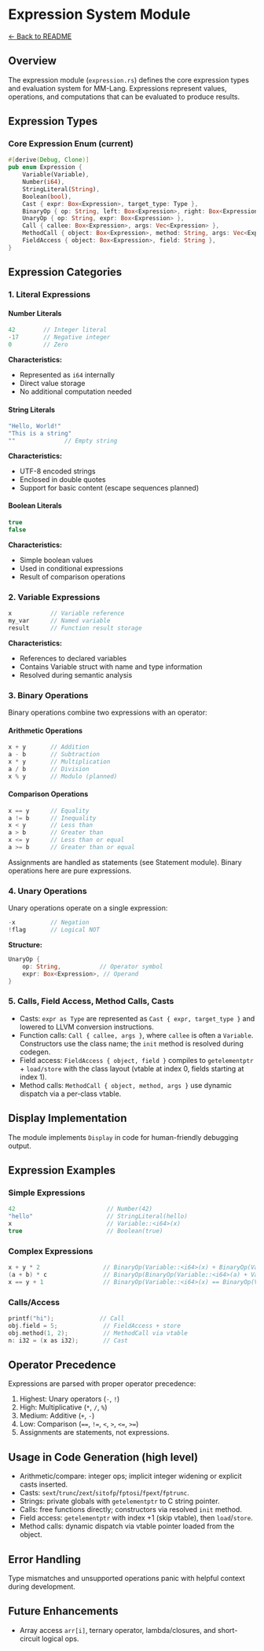 # Expression System Module

[← Back to README](../README.md)

## Overview

The expression module (`expression.rs`) defines the core expression types and evaluation system for MM-Lang. Expressions represent values, operations, and computations that can be evaluated to produce results.

## Expression Types

### Core Expression Enum (current)

```rust
#[derive(Debug, Clone)]
pub enum Expression {
    Variable(Variable),
    Number(i64),
    StringLiteral(String),
    Boolean(bool),
    Cast { expr: Box<Expression>, target_type: Type },
    BinaryOp { op: String, left: Box<Expression>, right: Box<Expression> },
    UnaryOp { op: String, expr: Box<Expression> },
    Call { callee: Box<Expression>, args: Vec<Expression> },
    MethodCall { object: Box<Expression>, method: String, args: Vec<Expression> },
    FieldAccess { object: Box<Expression>, field: String },
}
```

## Expression Categories

### 1. Literal Expressions

#### Number Literals
```mm
42        // Integer literal
-17       // Negative integer
0         // Zero
```

**Characteristics:**
- Represented as `i64` internally
- Direct value storage
- No additional computation needed

#### String Literals
```mm
"Hello, World!"
"This is a string"
""              // Empty string
```

**Characteristics:**
- UTF-8 encoded strings
- Enclosed in double quotes
- Support for basic content (escape sequences planned)

#### Boolean Literals
```mm
true
false
```

**Characteristics:**
- Simple boolean values
- Used in conditional expressions
- Result of comparison operations

### 2. Variable Expressions

```mm
x           // Variable reference
my_var      // Named variable
result      // Function result storage
```

**Characteristics:**
- References to declared variables
- Contains Variable struct with name and type information
- Resolved during semantic analysis

### 3. Binary Operations

Binary operations combine two expressions with an operator:

#### Arithmetic Operations
```mm
x + y       // Addition
a - b       // Subtraction
x * y       // Multiplication
a / b       // Division
x % y       // Modulo (planned)
```

#### Comparison Operations
```mm
x == y      // Equality
a != b      // Inequality
x < y       // Less than
a > b       // Greater than
x <= y      // Less than or equal
a >= b      // Greater than or equal
```

Assignments are handled as statements (see Statement module). Binary operations here are pure expressions.

### 4. Unary Operations

Unary operations operate on a single expression:

```mm
-x          // Negation
!flag       // Logical NOT
```

**Structure:**
```rust
UnaryOp {
    op: String,           // Operator symbol
    expr: Box<Expression>, // Operand
}
```

### 5. Calls, Field Access, Method Calls, Casts

- Casts: `expr as Type` are represented as `Cast { expr, target_type }` and lowered to LLVM conversion instructions.
- Function calls: `Call { callee, args }`, where `callee` is often a `Variable`. Constructors use the class name; the `init` method is resolved during codegen.
- Field access: `FieldAccess { object, field }` compiles to `getelementptr` + `load/store` with the class layout (vtable at index 0, fields starting at index 1).
- Method calls: `MethodCall { object, method, args }` use dynamic dispatch via a per-class vtable.

## Display Implementation

The module implements `Display` in code for human-friendly debugging output.

## Expression Examples

### Simple Expressions
```mm
42                          // Number(42)
"hello"                     // StringLiteral(hello)
x                           // Variable::<i64>(x)
true                        // Boolean(true)
```

### Complex Expressions
```mm
x + y * 2                  // BinaryOp(Variable::<i64>(x) + BinaryOp(Variable::<i64>(y) * Number(2)))
(a + b) * c                // BinaryOp(BinaryOp(Variable::<i64>(a) + Variable::<i64>(b)) * Variable::<i64>(c))
x == y + 1                 // BinaryOp(Variable::<i64>(x) == BinaryOp(Variable::<i64>(y) + Number(1)))
```

### Calls/Access
```mm
printf("hi");             // Call
obj.field = 5;             // FieldAccess + store
obj.method(1, 2);          // MethodCall via vtable
n: i32 = (x as i32);       // Cast
```

## Operator Precedence

Expressions are parsed with proper operator precedence:

1. Highest: Unary operators (`-`, `!`)
2. High: Multiplicative (`*`, `/`, `%`)
3. Medium: Additive (`+`, `-`)
4. Low: Comparison (`==`, `!=`, `<`, `>`, `<=`, `>=`)
5. Assignments are statements, not expressions.

## Usage in Code Generation (high level)

- Arithmetic/compare: integer ops; implicit integer widening or explicit casts inserted.
- Casts: `sext`/`trunc`/`zext`/`sitofp`/`fptosi`/`fpext`/`fptrunc`.
- Strings: private globals with `getelementptr` to C string pointer.
- Calls: free functions directly; constructors via resolved `init` method.
- Field access: `getelementptr` with index +1 (skip vtable), then `load`/`store`.
- Method calls: dynamic dispatch via vtable pointer loaded from the object.

## Error Handling

Type mismatches and unsupported operations panic with helpful context during development.

## Future Enhancements

- Array access `arr[i]`, ternary operator, lambda/closures, and short-circuit logical ops.
